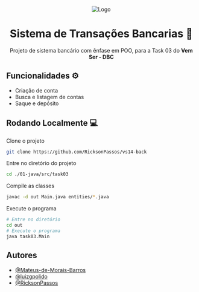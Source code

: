 <div align="center">

![Logo](https://vemser.dbccompany.com.br/vemser/captacao-front/static/media/logo-blue.dfa099c315b365b5480c.webp)


# Sistema de Transações Bancarias 🏦


Projeto de sistema bancário com ênfase em POO, para a Task 03 do **Vem Ser - DBC**
</div>

## Funcionalidades ⚙️

- Criação de conta
- Busca e listagem de contas
- Saque e depósito


## Rodando Localmente 💻

Clone o projeto

```bash
git clone https://github.com/RicksonPassos/vs14-back
```

Entre no diretório do projeto

```bash
cd ./01-java/src/task03
```

Compile as classes 


```bash
javac -d out Main.java entities/*.java
```

Execute o programa 
```bash
# Entre no diretório
cd out 
# Execute o programa
java task03.Main 
```

## Autores

- [@Mateus-de-Morais-Barros](https://github.com/Mateus-de-Morais-Barros)
- [@luizgpolido](https://www.github.com/luizgpolido)
- [@RicksonPassos](https://github.com/RicksonPassos)




















